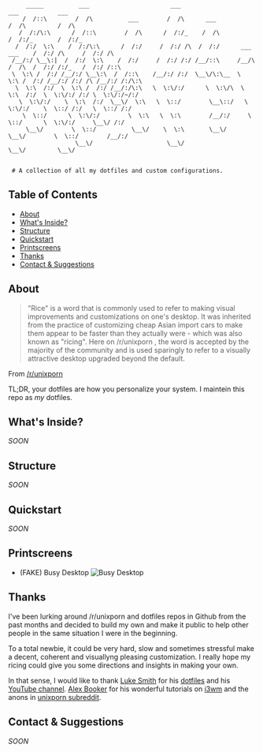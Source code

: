 ```
     _____          ___                       ___                                   ___           ___     
    /  /::\        /  /\          ___        /  /\      ___                        /  /\         /  /\    
   /  /:/\:\      /  /::\        /  /\      /  /:/_    /  /\                      /  /:/_       /  /:/_   
  /  /:/  \:\    /  /:/\:\      /  /:/     /  /:/ /\  /  /:/      ___     ___    /  /:/ /\     /  /:/ /\  
 /__/:/ \__\:|  /  /:/  \:\    /  /:/     /  /:/ /:/ /__/::\     /__/\   /  /\  /  /:/ /:/_   /  /:/ /::\ 
 \  \:\ /  /:/ /__/:/ \__\:\  /  /::\    /__/:/ /:/  \__\/\:\__  \  \:\ /  /:/ /__/:/ /:/ /\ /__/:/ /:/\:\
  \  \:\  /:/  \  \:\ /  /:/ /__/:/\:\   \  \:\/:/      \  \:\/\  \  \:\  /:/  \  \:\/:/ /:/ \  \:\/:/~/:/
   \  \:\/:/    \  \:\  /:/  \__\/  \:\   \  \::/        \__\::/   \  \:\/:/    \  \::/ /:/   \  \::/ /:/ 
    \  \::/      \  \:\/:/        \  \:\   \  \:\        /__/:/     \  \::/      \  \:\/:/     \__\/ /:/  
     \__\/        \  \::/          \__\/    \  \:\       \__\/       \__\/        \  \::/        /__/:/   
                   \__\/                     \__\/                                 \__\/         \__\/    


 # A collection of all my dotfiles and custom configurations.

```

## Table of Contents

 - [About](#about)
 - [What's Inside?](#whats-inside)
 - [Structure](#structure)
 - [Quickstart](#quickstart)
 - [Printscreens](#printscreens)
 - [Thanks](#thanks)
 - [Contact & Suggestions](#contact--suggestions)


## About

 >"Rice" is a word that is commonly used to refer to making visual improvements and customizations on one's desktop. It was inherited from the practice of customizing cheap Asian import cars to make them appear to be faster than they actually were - which was also known as "ricing". Here on /r/unixporn , the word is accepted by the majority of the community and is used sparingly to refer to a visually attractive desktop upgraded beyond the default.
 
 From [/r/unixporn](https://www.reddit.com/r/unixporn/wiki/themeing/dictionary)
 
 TL;DR, your dotfiles are how you personalize your system. I maintein this repo
 as *my* dotfiles.


## What's Inside?

 *SOON*


## Structure

 *SOON*


## Quickstart

 *SOON*


## Printscreens

 - (FAKE) Busy Desktop
   ![Busy Desktop](docs/busy.png)


## Thanks

 I've been lurking around /r/unixporn and dotfiles repos in Github from the past
 months and decided to build my own and make it public to help other people in
 the same situation I were in the beginning.

 To a total newbie, it could be very hard, slow and sometimes stressful make a
 decent, coherent and visuallyng pleasing customization. I really hope my ricing
 could give you some directions and insights in making your own.

 In that sense, I would like to thank [Luke Smith](https://github.com/lukesmithxyz)
 for his [dotfiles](https://github.com/LukeSmithxyz/voidrice) and his
 [YouTube channel](https://www.youtube.com/channel/UC2eYFnH61tmytImy1mTYvhA).
 [Alex Booker](https://github.com/bookercodes) for his wonderful tutorials on
 [i3wm](https://www.youtube.com/playlist?list=PL5ze0DjYv5DbCv9vNEzFmP6sU7ZmkGzcf)
 and the anons in [unixporn subreddit](https://www.reddit.com/r/unixporn/).


## Contact & Suggestions

 *SOON*
